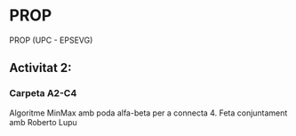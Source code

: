 # PROP
PROP (UPC - EPSEVG)

## Activitat 2:
### Carpeta A2-C4
Algoritme MinMax amb poda alfa-beta per a connecta 4.
Feta conjuntament amb Roberto Lupu
